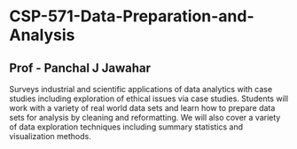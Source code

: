 # CSP-571-Data-Preparation-and-Analysis
## Prof - Panchal J Jawahar

Surveys industrial and scientific applications of data analytics with case studies including exploration of ethical issues via case studies. Students will work with a variety of real world data sets and learn how to prepare data sets for analysis by cleaning and reformatting. We will also cover a variety of data exploration techniques including summary statistics and visualization methods.

